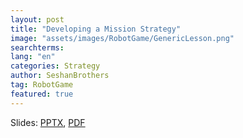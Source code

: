 ```yaml
---
layout: post
title: "Developing a Mission Strategy"
image: "assets/images/RobotGame/GenericLesson.png"
searchterms: 
lang: "en"
categories: Strategy
author: SeshanBrothers
tag: RobotGame
featured: true
---
```


Slides:
<a href="/translations/en-us/RobotGame/MissionStrategy.pptx">PPTX</a>,
<a href="/translations/en-us/RobotGame/MissionStrategy.pdf">PDF</a>
